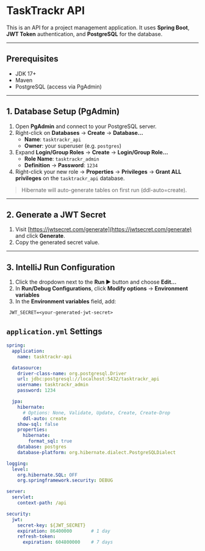 # TaskTrackr API

This is an API for a project management application. It uses **Spring Boot**, **JWT Token** authentication, and **PostgreSQL** for the database.

---

## Prerequisites

- JDK 17+  
- Maven  
- PostgreSQL (access via PgAdmin)  

---

## 1. Database Setup (PgAdmin)

1. Open **PgAdmin** and connect to your PostgreSQL server.  
2. Right-click on **Databases** → **Create** → **Database…**  
   - **Name**: `tasktrackr_api`  
   - **Owner**: your superuser (e.g. `postgres`)  
3. Expand **Login/Group Roles** → **Create** → **Login/Group Role…**  
   - **Role Name**: `tasktrackr_admin`  
   - **Definition** → **Password**: `1234`  
4. Right-click your new role → **Properties** → **Privileges** → **Grant ALL privileges** on the `tasktrackr_api` database.  

> Hibernate will auto-generate tables on first run (ddl-auto=create).

---

## 2. Generate a JWT Secret

1. Visit [https://jwtsecret.com/generate](https://jwtsecret.com/generate) and click **Generate**.  
2. Copy the generated secret value.  

---

## 3. IntelliJ Run Configuration

1. Click the dropdown next to the **Run ▶️** button and choose **Edit…**  
2. In **Run/Debug Configurations**, click **Modify options** → **Environment variables**  
3. In the **Environment variables** field, add:
  ```text
   JWT_SECRET=<your-generated-jwt-secret>
  ```

## `application.yml` Settings

```yaml
spring:
  application:
    name: tasktrackr-api

  datasource:
    driver-class-name: org.postgresql.Driver
    url: jdbc:postgresql://localhost:5432/tasktrackr_api
    username: tasktrackr_admin
    password: 1234

  jpa:
    hibernate:
      # Options: None, Validate, Update, Create, Create-Drop
      ddl-auto: create
    show-sql: false
    properties:
      hibernate:
        format_sql: true
    database: postgres
    database-platform: org.hibernate.dialect.PostgreSQLDialect

logging:
  level:
    org.hibernate.SQL: OFF
    org.springframework.security: DEBUG

server:
  servlet:
    context-path: /api

security:
  jwt:
    secret-key: ${JWT_SECRET}
    expiration: 86400000       # 1 day
    refresh-token:
      expiration: 604800000    # 7 days




